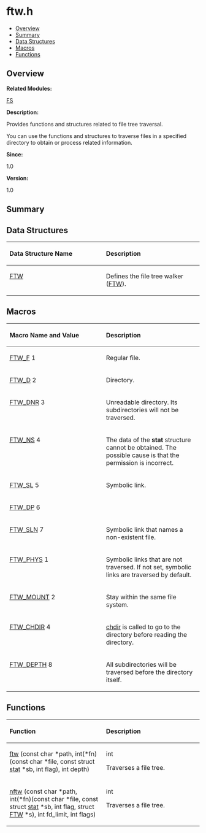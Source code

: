 # ftw.h<a name="ZH-CN_TOPIC_0000001055228014"></a>

-   [Overview](#section1747555187165627)
-   [Summary](#section1544322499165627)
-   [Data Structures](#nested-classes)
-   [Macros](#define-members)
-   [Functions](#func-members)

## **Overview**<a name="section1747555187165627"></a>

**Related Modules:**

[FS](FS.md)

**Description:**

Provides functions and structures related to file tree traversal. 

You can use the functions and structures to traverse files in a specified directory to obtain or process related information.

**Since:**

1.0

**Version:**

1.0

## **Summary**<a name="section1544322499165627"></a>

## Data Structures<a name="nested-classes"></a>

<a name="table1118294494165627"></a>
<table><thead align="left"><tr id="row1638252327165627"><th class="cellrowborder" valign="top" width="50%" id="mcps1.1.3.1.1"><p id="p906266230165627"><a name="p906266230165627"></a><a name="p906266230165627"></a>Data Structure Name</p>
</th>
<th class="cellrowborder" valign="top" width="50%" id="mcps1.1.3.1.2"><p id="p791474979165627"><a name="p791474979165627"></a><a name="p791474979165627"></a>Description</p>
</th>
</tr>
</thead>
<tbody><tr id="row2004595888165627"><td class="cellrowborder" valign="top" width="50%" headers="mcps1.1.3.1.1 "><p id="p1296109862165627"><a name="p1296109862165627"></a><a name="p1296109862165627"></a><a href="FTW.md">FTW</a></p>
</td>
<td class="cellrowborder" valign="top" width="50%" headers="mcps1.1.3.1.2 "><p id="p1775660510165627"><a name="p1775660510165627"></a><a name="p1775660510165627"></a>Defines the file tree walker (<a href="FTW.md">FTW</a>). </p>
</td>
</tr>
</tbody>
</table>

## Macros<a name="define-members"></a>

<a name="table1011447654165627"></a>
<table><thead align="left"><tr id="row940470575165627"><th class="cellrowborder" valign="top" width="50%" id="mcps1.1.3.1.1"><p id="p295639071165627"><a name="p295639071165627"></a><a name="p295639071165627"></a>Macro Name and Value</p>
</th>
<th class="cellrowborder" valign="top" width="50%" id="mcps1.1.3.1.2"><p id="p1028996171165627"><a name="p1028996171165627"></a><a name="p1028996171165627"></a>Description</p>
</th>
</tr>
</thead>
<tbody><tr id="row2077561350165627"><td class="cellrowborder" valign="top" width="50%" headers="mcps1.1.3.1.1 "><p id="p662561991165627"><a name="p662561991165627"></a><a name="p662561991165627"></a><a href="FS.md#ga2feb73df4762e428e3967f8dfbbc8696">FTW_F</a>   1</p>
</td>
<td class="cellrowborder" valign="top" width="50%" headers="mcps1.1.3.1.2 "><p id="p2012203918165627"><a name="p2012203918165627"></a><a name="p2012203918165627"></a>Regular file. </p>
</td>
</tr>
<tr id="row1084275158165627"><td class="cellrowborder" valign="top" width="50%" headers="mcps1.1.3.1.1 "><p id="p431904318165627"><a name="p431904318165627"></a><a name="p431904318165627"></a><a href="FS.md#gabb7c3d2c39c0f3c8c5f0f1b9caa3499a">FTW_D</a>   2</p>
</td>
<td class="cellrowborder" valign="top" width="50%" headers="mcps1.1.3.1.2 "><p id="p1930574889165627"><a name="p1930574889165627"></a><a name="p1930574889165627"></a>Directory. </p>
</td>
</tr>
<tr id="row1994536915165627"><td class="cellrowborder" valign="top" width="50%" headers="mcps1.1.3.1.1 "><p id="p1221533645165627"><a name="p1221533645165627"></a><a name="p1221533645165627"></a><a href="FS.md#gaf38dcdf86d19736b0aa55ac4defa666e">FTW_DNR</a>   3</p>
</td>
<td class="cellrowborder" valign="top" width="50%" headers="mcps1.1.3.1.2 "><p id="p1024213774165627"><a name="p1024213774165627"></a><a name="p1024213774165627"></a>Unreadable directory. Its subdirectories will not be traversed. </p>
</td>
</tr>
<tr id="row350455150165627"><td class="cellrowborder" valign="top" width="50%" headers="mcps1.1.3.1.1 "><p id="p932577599165627"><a name="p932577599165627"></a><a name="p932577599165627"></a><a href="FS.md#ga17ff288701c7c6baf075795c9a1beb86">FTW_NS</a>   4</p>
</td>
<td class="cellrowborder" valign="top" width="50%" headers="mcps1.1.3.1.2 "><p id="p954489048165627"><a name="p954489048165627"></a><a name="p954489048165627"></a>The data of the <strong id="b508636078165627"><a name="b508636078165627"></a><a name="b508636078165627"></a>stat</strong> structure cannot be obtained. The possible cause is that the permission is incorrect. </p>
</td>
</tr>
<tr id="row1178568268165627"><td class="cellrowborder" valign="top" width="50%" headers="mcps1.1.3.1.1 "><p id="p1521889805165627"><a name="p1521889805165627"></a><a name="p1521889805165627"></a><a href="FS.md#gaeee6cd556fb6bfaf7237772e698fa48d">FTW_SL</a>   5</p>
</td>
<td class="cellrowborder" valign="top" width="50%" headers="mcps1.1.3.1.2 "><p id="p1435444727165627"><a name="p1435444727165627"></a><a name="p1435444727165627"></a>Symbolic link. </p>
</td>
</tr>
<tr id="row1679852695165627"><td class="cellrowborder" valign="top" width="50%" headers="mcps1.1.3.1.1 "><p id="p18728145165627"><a name="p18728145165627"></a><a name="p18728145165627"></a><a href="FS.md#ga8b34563aa640cd03e2ddf054b0b99e49">FTW_DP</a>   6</p>
</td>
<td class="cellrowborder" valign="top" width="50%" headers="mcps1.1.3.1.2 ">&nbsp;</td>
</tr>
<tr id="row1697390869165627"><td class="cellrowborder" valign="top" width="50%" headers="mcps1.1.3.1.1 "><p id="p1573790680165627"><a name="p1573790680165627"></a><a name="p1573790680165627"></a><a href="FS.md#gaf0e95fe567ba665873d18284d67e0f80">FTW_SLN</a>   7</p>
</td>
<td class="cellrowborder" valign="top" width="50%" headers="mcps1.1.3.1.2 "><p id="p385246589165627"><a name="p385246589165627"></a><a name="p385246589165627"></a>Symbolic link that names a non-existent file. </p>
</td>
</tr>
<tr id="row1704520454165627"><td class="cellrowborder" valign="top" width="50%" headers="mcps1.1.3.1.1 "><p id="p2108972738165627"><a name="p2108972738165627"></a><a name="p2108972738165627"></a><a href="FS.md#ga8c98a3c79a82339a189b11094032a09a">FTW_PHYS</a>   1</p>
</td>
<td class="cellrowborder" valign="top" width="50%" headers="mcps1.1.3.1.2 "><p id="p1064800596165627"><a name="p1064800596165627"></a><a name="p1064800596165627"></a>Symbolic links that are not traversed. If not set, symbolic links are traversed by default. </p>
</td>
</tr>
<tr id="row1779943825165627"><td class="cellrowborder" valign="top" width="50%" headers="mcps1.1.3.1.1 "><p id="p1250545627165627"><a name="p1250545627165627"></a><a name="p1250545627165627"></a><a href="FS.md#ga7bbaf43efae1f2d3c8092d99a340729d">FTW_MOUNT</a>   2</p>
</td>
<td class="cellrowborder" valign="top" width="50%" headers="mcps1.1.3.1.2 "><p id="p1213113564165627"><a name="p1213113564165627"></a><a name="p1213113564165627"></a>Stay within the same file system. </p>
</td>
</tr>
<tr id="row738301046165627"><td class="cellrowborder" valign="top" width="50%" headers="mcps1.1.3.1.1 "><p id="p1252530193165627"><a name="p1252530193165627"></a><a name="p1252530193165627"></a><a href="FS.md#gad8a9cc4cf048af5fab2c5f65ed9cb0db">FTW_CHDIR</a>   4</p>
</td>
<td class="cellrowborder" valign="top" width="50%" headers="mcps1.1.3.1.2 "><p id="p38866238165627"><a name="p38866238165627"></a><a name="p38866238165627"></a><a href="UTILS.md#ga03af571dfb595681bfa203c83385c07b">chdir</a> is called to go to the directory before reading the directory. </p>
</td>
</tr>
<tr id="row202749472165627"><td class="cellrowborder" valign="top" width="50%" headers="mcps1.1.3.1.1 "><p id="p1889042583165627"><a name="p1889042583165627"></a><a name="p1889042583165627"></a><a href="FS.md#gaf9008c0040247fbea883ec24b10cf884">FTW_DEPTH</a>   8</p>
</td>
<td class="cellrowborder" valign="top" width="50%" headers="mcps1.1.3.1.2 "><p id="p1142479797165627"><a name="p1142479797165627"></a><a name="p1142479797165627"></a>All subdirectories will be traversed before the directory itself. </p>
</td>
</tr>
</tbody>
</table>

## Functions<a name="func-members"></a>

<a name="table1819805169165627"></a>
<table><thead align="left"><tr id="row1944464821165627"><th class="cellrowborder" valign="top" width="50%" id="mcps1.1.3.1.1"><p id="p1377601486165627"><a name="p1377601486165627"></a><a name="p1377601486165627"></a>Function</p>
</th>
<th class="cellrowborder" valign="top" width="50%" id="mcps1.1.3.1.2"><p id="p786878187165627"><a name="p786878187165627"></a><a name="p786878187165627"></a>Description</p>
</th>
</tr>
</thead>
<tbody><tr id="row303503964165627"><td class="cellrowborder" valign="top" width="50%" headers="mcps1.1.3.1.1 "><p id="p34927184165627"><a name="p34927184165627"></a><a name="p34927184165627"></a><a href="FS.md#ga8dda75835c2b90f305d96e908dc0f84d">ftw</a> (const char *path, int(*fn)(const char *file, const struct <a href="stat.md">stat</a> *sb, int flag), int depth)</p>
</td>
<td class="cellrowborder" valign="top" width="50%" headers="mcps1.1.3.1.2 "><p id="p1667536224165627"><a name="p1667536224165627"></a><a name="p1667536224165627"></a>int </p>
<p id="p552410343165627"><a name="p552410343165627"></a><a name="p552410343165627"></a>Traverses a file tree. </p>
</td>
</tr>
<tr id="row107365279165627"><td class="cellrowborder" valign="top" width="50%" headers="mcps1.1.3.1.1 "><p id="p1630861787165627"><a name="p1630861787165627"></a><a name="p1630861787165627"></a><a href="FS.md#ga3fb6324259c86bfee53d3354798cfd43">nftw</a> (const char *path, int(*fn)(const char *file, const struct <a href="stat.md">stat</a> *sb, int flag, struct <a href="FTW.md">FTW</a> *s), int fd_limit, int flags)</p>
</td>
<td class="cellrowborder" valign="top" width="50%" headers="mcps1.1.3.1.2 "><p id="p1736695747165627"><a name="p1736695747165627"></a><a name="p1736695747165627"></a>int </p>
<p id="p1359267068165627"><a name="p1359267068165627"></a><a name="p1359267068165627"></a>Traverses a file tree. </p>
</td>
</tr>
</tbody>
</table>

